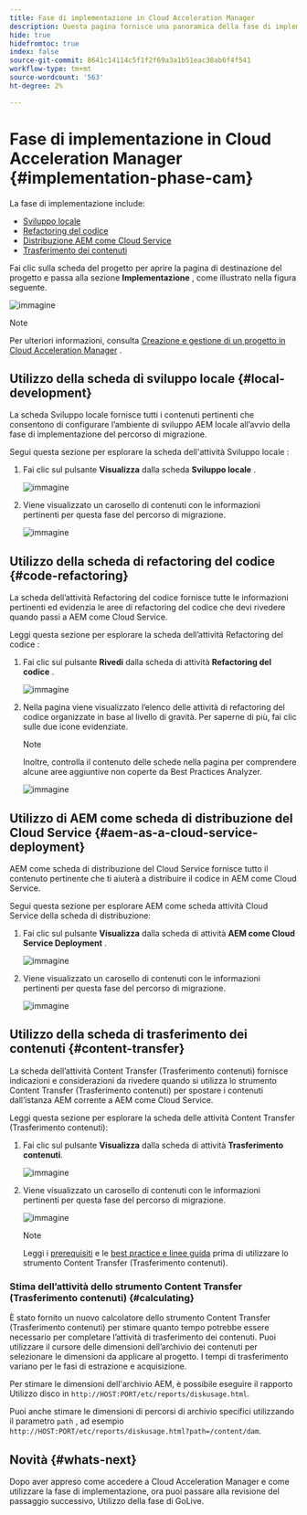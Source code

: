 ```yaml
---
title: Fase di implementazione in Cloud Acceleration Manager
description: Questa pagina fornisce una panoramica della fase di implementazione in Cloud Acceleration Manager.
hide: true
hidefromtoc: true
index: false
source-git-commit: 8641c14114c5f1f2f69a3a1b51eac38ab6f4f541
workflow-type: tm+mt
source-wordcount: '563'
ht-degree: 2%

---
```



# Fase di implementazione in Cloud Acceleration Manager {#implementation-phase-cam}

La fase di implementazione include:

* [Sviluppo locale](#local-development)
* [Refactoring del codice](#code-refactoring)
* [Distribuzione AEM come Cloud Service](#aem-as-a-cloud-service-deployment)
* [Trasferimento dei contenuti](#content-transfer)


Fai clic sulla scheda del progetto per aprire la pagina di destinazione del progetto e passa alla sezione **Implementazione** , come illustrato nella figura seguente.

![immagine](/help/move-to-cloud-service/cloud-acceleration-manager/assets/implementation-1.png)

>[!NOTE]
>Per ulteriori informazioni, consulta [Creazione e gestione di un progetto in Cloud Acceleration Manager](/help/move-to-cloud-service/cloud-acceleration-manager/using-cam/getting-started-cam.md) .


## Utilizzo della scheda di sviluppo locale {#local-development}

La scheda Sviluppo locale fornisce tutti i contenuti pertinenti che consentono di configurare l’ambiente di sviluppo AEM locale all’avvio della fase di implementazione del percorso di migrazione.

Segui questa sezione per esplorare la scheda dell&#39;attività Sviluppo locale :

1. Fai clic sul pulsante **Visualizza** dalla scheda **Sviluppo locale** .

   ![immagine](/help/move-to-cloud-service/cloud-acceleration-manager/assets/implementation-2.png)

1. Viene visualizzato un carosello di contenuti con le informazioni pertinenti per questa fase del percorso di migrazione.

   ![immagine](/help/move-to-cloud-service/cloud-acceleration-manager/assets/implementation-3.png)


## Utilizzo della scheda di refactoring del codice {#code-refactoring}

La scheda dell’attività Refactoring del codice fornisce tutte le informazioni pertinenti ed evidenzia le aree di refactoring del codice che devi rivedere quando passi a AEM come Cloud Service.

Leggi questa sezione per esplorare la scheda dell’attività Refactoring del codice :

1. Fai clic sul pulsante **Rivedi** dalla scheda di attività **Refactoring del codice** .

   ![immagine](/help/move-to-cloud-service/cloud-acceleration-manager/assets/implementation-4.png)

1. Nella pagina viene visualizzato l’elenco delle attività di refactoring del codice organizzate in base al livello di gravità. Per saperne di più, fai clic sulle due icone evidenziate.

   >[!NOTE]
   >Inoltre, controlla il contenuto delle schede nella pagina per comprendere alcune aree aggiuntive non coperte da Best Practices Analyzer.

   ![immagine](/help/move-to-cloud-service/cloud-acceleration-manager/assets/readiness-5.png)


## Utilizzo di AEM come scheda di distribuzione del Cloud Service {#aem-as-a-cloud-service-deployment}

AEM come scheda di distribuzione del Cloud Service fornisce tutto il contenuto pertinente che ti aiuterà a distribuire il codice in AEM come Cloud Service.

Segui questa sezione per esplorare AEM come scheda attività Cloud Service della scheda di distribuzione:

1. Fai clic sul pulsante **Visualizza** dalla scheda di attività **AEM come Cloud Service Deployment** .

   ![immagine](/help/move-to-cloud-service/cloud-acceleration-manager/assets/implementation-6.png)

1. Viene visualizzato un carosello di contenuti con le informazioni pertinenti per questa fase del percorso di migrazione.

   ![immagine](/help/move-to-cloud-service/cloud-acceleration-manager/assets/implementation-7.png)


## Utilizzo della scheda di trasferimento dei contenuti {#content-transfer}

La scheda dell’attività Content Transfer (Trasferimento contenuti) fornisce indicazioni e considerazioni da rivedere quando si utilizza lo strumento Content Transfer (Trasferimento contenuti) per spostare i contenuti dall’istanza AEM corrente a AEM come Cloud Service.

Leggi questa sezione per esplorare la scheda delle attività Content Transfer (Trasferimento contenuti):

1. Fai clic sul pulsante **Visualizza** dalla scheda di attività **Trasferimento contenuti**.

   ![immagine](/help/move-to-cloud-service/cloud-acceleration-manager/assets/implementation-8.png)

1. Viene visualizzato un carosello di contenuti con le informazioni pertinenti per questa fase del percorso di migrazione.

   ![immagine](/help/move-to-cloud-service/cloud-acceleration-manager/assets/implementation-9.png)

   >[!NOTE]
   >Leggi i [prerequisiti](https://experienceleague.adobe.com/docs/experience-manager-cloud-service/moving/cloud-migration/content-transfer-tool/prerequisites-content-transfer-tool.html?lang=en) e le [best practice e linee guida](https://experienceleague.adobe.com/docs/experience-manager-cloud-service/moving/cloud-migration/content-transfer-tool/overview-content-transfer-tool.html?lang=en) prima di utilizzare lo strumento Content Transfer (Trasferimento contenuti).

### Stima dell’attività dello strumento Content Transfer (Trasferimento contenuti) {#calculating}

È stato fornito un nuovo calcolatore dello strumento Content Transfer (Trasferimento contenuti) per stimare quanto tempo potrebbe essere necessario per completare l’attività di trasferimento dei contenuti. Puoi utilizzare il cursore delle dimensioni dell’archivio dei contenuti per selezionare le dimensioni da applicare al progetto. I tempi di trasferimento variano per le fasi di estrazione e acquisizione.

Per stimare le dimensioni dell&#39;archivio AEM, è possibile eseguire il rapporto Utilizzo disco in `http://HOST:PORT/etc/reports/diskusage.html`.

Puoi anche stimare le dimensioni di percorsi di archivio specifici utilizzando il parametro `path` , ad esempio `http://HOST:PORT/etc/reports/diskusage.html?path=/content/dam`.

## Novità {#whats-next}

Dopo aver appreso come accedere a Cloud Acceleration Manager e come utilizzare la fase di implementazione, ora puoi passare alla revisione del passaggio successivo, Utilizzo della fase di GoLive.
